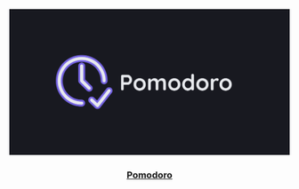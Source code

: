 <div align="center">
  <img width="600" alt="Banner do app pomodoro" src="public/banner.png" />
</div>

<h3 align="center">
  <a href="https://pomodoromate.vercel.app">Pomodoro</a>
</h3>
